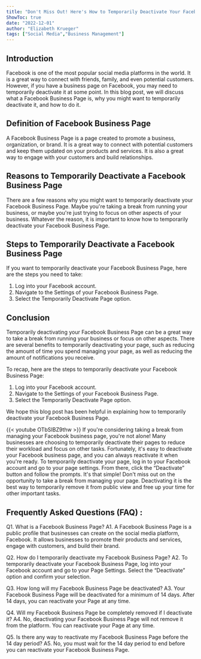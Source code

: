 ```yaml
---
title: "Don't Miss Out! Here's How to Temporarily Deactivate Your Facebook Business Page Now!"
ShowToc: true 
date: "2022-12-01"
author: "Elizabeth Krueger" 
tags: ["Social Media","Business Management"]
---
```

## Introduction 

Facebook is one of the most popular social media platforms in the world. It is a great way to connect with friends, family, and even potential customers. However, if you have a business page on Facebook, you may need to temporarily deactivate it at some point. In this blog post, we will discuss what a Facebook Business Page is, why you might want to temporarily deactivate it, and how to do it.

## Definition of Facebook Business Page 

A Facebook Business Page is a page created to promote a business, organization, or brand. It is a great way to connect with potential customers and keep them updated on your products and services. It is also a great way to engage with your customers and build relationships.

## Reasons to Temporarily Deactivate a Facebook Business Page 

There are a few reasons why you might want to temporarily deactivate your Facebook Business Page. Maybe you're taking a break from running your business, or maybe you're just trying to focus on other aspects of your business. Whatever the reason, it is important to know how to temporarily deactivate your Facebook Business Page.

## Steps to Temporarily Deactivate a Facebook Business Page

If you want to temporarily deactivate your Facebook Business Page, here are the steps you need to take:

1. Log into your Facebook account.
2. Navigate to the Settings of your Facebook Business Page.
3. Select the Temporarily Deactivate Page option.

## Conclusion 

Temporarily deactivating your Facebook Business Page can be a great way to take a break from running your business or focus on other aspects. There are several benefits to temporarily deactivating your page, such as reducing the amount of time you spend managing your page, as well as reducing the amount of notifications you receive. 

To recap, here are the steps to temporarily deactivate your Facebook Business Page: 

1. Log into your Facebook account.
2. Navigate to the Settings of your Facebook Business Page.
3. Select the Temporarily Deactivate Page option.

We hope this blog post has been helpful in explaining how to temporarily deactivate your Facebook Business Page.

{{< youtube OTbSIBZ9thw >}} 
If you're considering taking a break from managing your Facebook business page, you're not alone! Many businesses are choosing to temporarily deactivate their pages to reduce their workload and focus on other tasks. Fortunately, it's easy to deactivate your Facebook business page, and you can always reactivate it when you're ready. To temporarily deactivate your page, log in to your Facebook account and go to your page settings. From there, click the “Deactivate” button and follow the prompts. It's that simple! Don't miss out on the opportunity to take a break from managing your page. Deactivating it is the best way to temporarily remove it from public view and free up your time for other important tasks.

## Frequently Asked Questions (FAQ) :
Q1. What is a Facebook Business Page?
A1. A Facebook Business Page is a public profile that businesses can create on the social media platform, Facebook. It allows businesses to promote their products and services, engage with customers, and build their brand.

Q2. How do I temporarily deactivate my Facebook Business Page?
A2. To temporarily deactivate your Facebook Business Page, log into your Facebook account and go to your Page Settings. Select the “Deactivate” option and confirm your selection.

Q3. How long will my Facebook Business Page be deactivated?
A3. Your Facebook Business Page will be deactivated for a minimum of 14 days. After 14 days, you can reactivate your Page at any time.

Q4. Will my Facebook Business Page be completely removed if I deactivate it?
A4. No, deactivating your Facebook Business Page will not remove it from the platform. You can reactivate your Page at any time.

Q5. Is there any way to reactivate my Facebook Business Page before the 14 day period?
A5. No, you must wait for the 14 day period to end before you can reactivate your Facebook Business Page.


